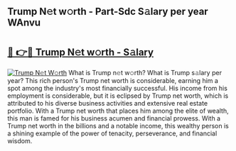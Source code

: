 ## Trump N𝚎t w𝚘rth - Part-Sdc S𝚊lary per year WAnvu

# <h2><a href="http://gc1z56x.nevu.top/?p=Trump">🔗 👉🔴 Trump N𝚎t w𝚘rth - S𝚊lary</a></h2>

[![Trump N𝚎t W𝚘rth](https://i.imgur.com/Oavwk0R.jpeg)](http://gc1z56x.nevu.top/?p=Trump)
What is Trump n𝚎t w𝚘rth? What is Trump s𝚊lary per year?
This rich person's Trump net worth is considerable, earning him a spot among the industry's most financially successful. His income from his employment is considerable, but it is eclipsed by Trump net worth, which is attributed to his diverse business activities and extensive real estate portfolio. With a Trump net worth that places him among the elite of wealth, this man is famed for his business acumen and financial prowess. With a Trump net worth in the billions and a notable income, this wealthy person is a shining example of the power of tenacity, perseverance, and financial wisdom.
